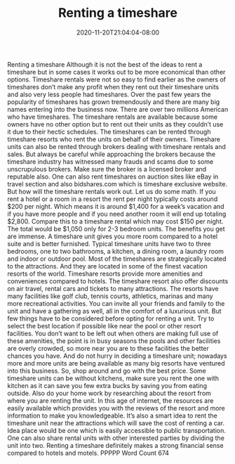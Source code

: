 ﻿---
title: "Renting a timeshare"
date: 2020-11-20T21:04:04-08:00
description: "Time-Share Investments Tips for Web Success"
featured_image: "/images/Time-Share Investments.jpg"
tags: ["Time Share Investments"]
---

Renting a timeshare
Although it is not the best of the ideas to rent a timeshare but in some cases it works out to be more economical than other options. Timeshare rentals were not so easy to find earlier as the owners of timeshares don’t make any profit when they rent out their timeshare units and also very less people had timeshares. Over the past few years the popularity of timeshares has grown tremendously and there are many big names entering into the business now. There are over two millions American who have timeshares. The timeshare rentals are available because some owners have no other option but to rent out their units as they couldn’t use it due to their hectic schedules. The timeshares can be rented through timeshare resorts who rent the units on behalf of their owners. Timeshare units can also be rented through brokers dealing with timeshare rentals and sales. But always be careful while approaching the brokers because the timeshare industry has witnessed many frauds and scams due to some unscrupulous brokers. Make sure the broker is a licensed broker and reputable also. One can also rent timeshares on auction sites like eBay in travel section and also bidshares.com which is timeshare exclusive website.
But how will the timeshare rentals work out. Let us do some math. If you rent a hotel or a room in a resort the rent per night typically costs around $200 per night. Which means it is around $1,400 for a week’s vacation and if you have more people and if you need another room it will end up totaling $2,800. Compare this to a timeshare rental which may cost $150 per night. The total would be $1,050 only for 2-3 bedroom units. The benefits you get are immense. A timeshare unit gives you more room compared to a hotel suite and is better furnished. Typical timeshare units have two to three bedrooms, one to two bathrooms, a kitchen, a dining room, a laundry room and indoor or outdoor pool. Most of the timeshares are strategically located to the attractions. And they are located in some of the finest vacation resorts of the world. Timeshare resorts provide more amenities and conveniences compared to hotels. The timeshare resort also offer discounts on air travel, rental cars and tickets to many attractions. The resorts have many facilities like golf club, tennis courts, athletics, marinas and many more recreational activities. You can invite all your friends and family to the unit and have a gathering as well, all in the comfort of a luxurious unit. 
But few things have to be considered before opting for renting a unit. Try to select the best location if possible like near the pool or other resort facilities. You don’t want to be left out when others are making full use of these amenities, the point is in busy seasons the pools and other facilities are overly crowded, so more near you are to these facilities the better chances you have.  And do not hurry in deciding a timeshare unit; nowadays more and more units are being available as many big resorts have ventured into this business. So, shop around and go with the best price. Some timeshare units can be without kitchens, make sure you rent the one with kitchen as it can save you few extra bucks by saving you from eating outside. Also do your home work by researching about the resort from where you are renting the unit. In this age of internet, the resources are easily available which provides you with the reviews of the resort and more information to make you knowledgeable. It’s also a smart idea to rent the timeshare unit near the attractions which will save the cost of renting a car. Idea place would be one which is easily accessible to public transportation. One can also share rental units with other interested parties by dividing the unit into two. Renting a timeshare definitely makes a strong financial sense compared to hotels and motels.
PPPPP
Word Count 674



